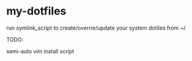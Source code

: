 # my-dotfiles

run symlink_script to create/overrie/update your system dotiles from ~/


TODO:

  semi-auto vim install script

